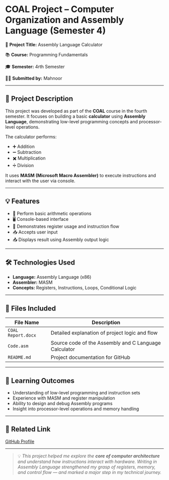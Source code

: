 # COAL Project – Computer Organization and Assembly Language (Semester 4)

📌 **Project Title:** Assembly Language Calculator 

📚 **Course:** Programming Fundamentals  

🎓 **Semester:** 4rth Semester  

👩‍💻 **Submitted by:** Mahnoor

---

## 🧠 Project Description  
This project was developed as part of the **COAL** course in the fourth semester. It focuses on building a basic **calculator** using **Assembly Language**, demonstrating low-level programming concepts and processor-level operations.

The calculator performs:

- ➕ Addition  
- ➖ Subtraction  
- ✖️ Multiplication  
- ➗ Division  

It uses **MASM (Microsoft Macro Assembler)** to execute instructions and interact with the user via console.

---

## 💡 Features  

- 🔢 Perform basic arithmetic operations  
- 🖥️ Console-based interface  
- 🧠 Demonstrates register usage and instruction flow  
- 📥 Accepts user input  
- 📤 Displays result using Assembly output logic  

---

## 🛠️ Technologies Used  

- **Language:** Assembly Language (x86)  
- **Assembler:** MASM  
- **Concepts:** Registers, Instructions, Loops, Conditional Logic  

---

## 📂 Files Included  

| File Name             | Description                                                  |
|----------------------|--------------------------------------------------------------|
| `COAL Report.docx`    | Detailed explanation of project logic and flow               |
| `Code.asm`      | Source code of the Assembly and C Language Calculator              |
| `README.md`           | Project documentation for GitHub                             |

---

## 🎯 Learning Outcomes  

- Understanding of low-level programming and instruction sets  
- Experience with MASM and register manipulation  
- Ability to design and debug Assembly programs  
- Insight into processor-level operations and memory handling  

---

## 🔗 Related Link  

[GitHub Profile](https://github.com/mahnoor-cs6767)

---

> 💡 *This project helped me explore the **core of computer architecture** and understand how instructions interact with hardware. Writing in Assembly Language strengthened my grasp of registers, memory, and control flow — and marked a major step in my technical journey.*

